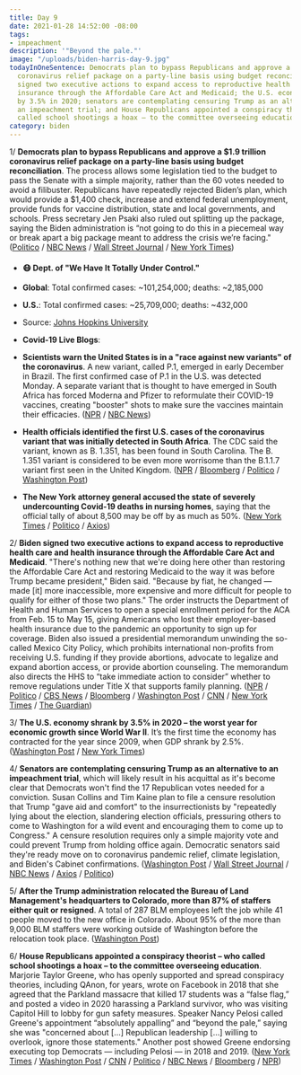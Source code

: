 ```yaml
---
title: Day 9
date: 2021-01-28 14:52:00 -08:00
tags:
- impeachment
description: '"Beyond the pale."'
image: "/uploads/biden-harris-day-9.jpg"
todayInOneSentence: Democrats plan to bypass Republicans and approve a $1.9 trillion
  coronavirus relief package on a party-line basis using budget reconciliation; Biden
  signed two executive actions to expand access to reproductive health care and health
  insurance through the Affordable Care Act and Medicaid; the U.S. economy shrank
  by 3.5% in 2020; senators are contemplating censuring Trump as an alternative to
  an impeachment trial; and House Republicans appointed a conspiracy theorist – who
  called school shootings a hoax – to the committee overseeing education.
category: biden
---
```


1/ **Democrats plan to bypass Republicans and approve a $1.9 trillion coronavirus relief package on a party-line basis using budget reconciliation**. The process allows some legislation tied to the budget to pass the Senate with a simple majority, rather than the 60 votes needed to avoid a filibuster. Republicans have repeatedly rejected Biden’s plan, which would provide a $1,400 check, increase and extend federal unemployment, provide funds for vaccine distribution, state and local governments, and schools. Press secretary Jen Psaki also ruled out splitting up the package, saying the Biden administration is “not going to do this in a piecemeal way or break apart a big package meant to address the crisis we’re facing." ([Politico](https://www.politico.com/news/2021/01/28/senate-democrats-coronavirus-relief-next-week-463452) / [NBC News](https://www.nbcnews.com/politics/congress/democrats-prepare-go-it-alone-covid-relief-if-republicans-don-n1256021) / [Wall Street Journal](https://www.wsj.com/articles/white-house-not-planning-to-split-1-9-trillion-covid-19-package-in-two-11611840408) / [New York Times](https://www.nytimes.com/live/2021/01/28/us/biden-trump-impeachment/democrats-could-use-budget-reconciliation-to-speed-up-bidens-pandemic-stimulus-bill))

* #### 😷 Dept. of "We Have It Totally Under Control."

* **Global**: Total confirmed cases: \~101,254,000; deaths: \~2,185,000

* **U.S.**: Total confirmed cases: \~25,709,000; deaths: \~432,000

* Source: [Johns Hopkins University](https://coronavirus.jhu.edu/map.html)

* **Covid-19 Live Blogs**:

* **Scientists warn the United States is in a "race against new variants" of the coronavirus**. A new variant, called P.1, emerged in early December in Brazil. The first confirmed case of P.1 in the U.S. was detected Monday. A separate variant that is thought to have emerged in South Africa has forced Moderna and Pfizer to reformulate their COVID-19 vaccines, creating "booster" shots to make sure the vaccines maintain their efficacies. ([NPR](https://www.npr.org/sections/goatsandsoda/2021/01/27/961108577/why-scientists-are-very-worried-about-the-variant-from-brazil) / [NBC News](https://www.nbcnews.com/science/science-news/u-s-race-against-time-new-coronavirus-variants-scientists-warn-n1255963))

* **Health officials identified the first U.S. cases of the coronavirus variant that was initially detected in South Africa**. The CDC said the variant, known as B. 1.351, has been found in South Carolina. The B. 1.351 variant is considered to be even more worrisome than the B.1.1.7 variant first seen in the United Kingdom. ([NPR](https://www.npr.org/sections/coronavirus-live-updates/2021/01/28/961609976/south-carolina-reports-1st-known-u-s-cases-of-variant-from-south-africa) / [Bloomberg](https://www.bloomberg.com/news/articles/2021-01-28/south-african-covid-variant-detected-for-the-first-time-in-u-s?sref=MIBMEEoj) / [Politico](https://www.politico.com/news/2021/01/28/south-africa-covid-variant-united-states-463485) / [Washington Post](https://www.washingtonpost.com/health/2021/01/28/south-africa-variant-south-carolina/))

* **The New York attorney general accused the state of severely undercounting Covid-19 deaths in nursing homes**, saying that the official tally of about 8,500 may be off by as much as 50%. ([New York Times](https://www.nytimes.com/2021/01/28/nyregion/nursing-home-deaths-cuomo.html) / [Politico](https://www.politico.com/states/new-york/city-hall/story/2021/01/28/new-york-undercounted-nursing-home-deaths-by-as-much-50-percent-report-finds-1360742) / [Axios](https://www.axios.com/new-york-undercounted-nursing-home-deaths-4758b7b9-d9ed-4aa0-9596-5445efcc6bcb.html))

2/ **Biden signed two executive actions to expand access to reproductive health care and health insurance through the Affordable Care Act and Medicaid**. "There's nothing new that we're doing here other than restoring the Affordable Care Act and restoring Medicaid to the way it was before Trump became president," Biden said. "Because by fiat, he changed — made \[it\] more inaccessible, more expensive and more difficult for people to qualify for either of those two plans." The order instructs the Department of Health and Human Services to open a special enrollment period for the ACA from Feb. 15 to May 15, giving Americans who lost their employer-based health insurance due to the pandemic an opportunity to sign up for coverage. Biden also issued a presidential memorandum unwinding the so-called Mexico City Policy, which prohibits international non-profits from receiving U.S. funding if they provide abortions, advocate to legalize and expand abortion access, or provide abortion counseling. The memorandum also directs the HHS to “take immediate action to consider” whether to remove regulations under Title X that supports family planning. ([NPR](https://www.npr.org/sections/president-biden-takes-office/2021/01/28/961441733/biden-to-revoke-trump-abortion-policy-expand-obamacare-with-new-executive-orders) / [Politico](https://www.politico.com/news/2021/01/28/biden-trump-anti-abortion-rules-463347) / [CBS News](https://www.cbsnews.com/news/biden-health-care-abortion-executive-orders/) / [Bloomberg](https://www.bloomberg.com/news/articles/2021-01-28/biden-plans-to-open-obamacare-for-pandemic-stricken-americans?sref=MIBMEEoj) / [Washington Post](https://www.washingtonpost.com/health/biden-to-reopen-federal-aca-insurance-marketplaces-for-three-months/2021/01/27/fc54ea22-6117-11eb-afbe-9a11a127d146_story.html) / [CNN](https://www.cnn.com/2021/01/28/politics/biden-executive-orders-health-care-aca-medicaid/index.html) / [New York Times](https://www.nytimes.com/live/2021/01/28/world/covid-19-coronavirus/biden-signs-orders-aimed-at-expanding-health-care-access-including-abortion-and-opening-obamacare-enrollment) / [The Guardian](https://www.theguardian.com/us-news/2021/jan/28/obamacare-aca-markets-reopening-biden-coverage))

3/ **The U.S. economy shrank by 3.5% in 2020 – the worst year for economic growth since World War II**. It’s the first time the economy has contracted for the year since 2009, when GDP shrank by 2.5%. ([Washington Post](https://www.washingtonpost.com/business/2021/01/28/gdp-2020-economy-recession/) / [New York Times](https://www.nytimes.com/2021/01/28/business/gdp-report-2020.html))

4/ **Senators are contemplating censuring Trump as an alternative to an impeachment trial**, which will likely result in his acquittal as it's become clear that Democrats won't find the 17 Republican votes needed for a conviction. Susan Collins and Tim Kaine plan to file a censure resolution that Trump "gave aid and comfort" to the insurrectionists by "repeatedly lying about the election, slandering election officials, pressuring others to come to Washington for a wild event and encouraging them to come up to Congress." A censure resolution requires only a simple majority vote and could prevent Trump from holding office again. Democratic senators said they're ready move on to coronavirus pandemic relief, climate legislation, and Biden's Cabinet confirmations. ([Washington Post](https://www.washingtonpost.com/politics/democrats-consider-impeachment-alternatives-censure/2021/01/27/fdfd9b6c-60bd-11eb-afbe-9a11a127d146_story.html) / [Wall Street Journal](https://www.wsj.com/articles/some-senatorspush-censure-as-alternative-to-trump-trial-11611788180) / [NBC News](https://www.nbcnews.com/politics/congress/senators-consider-censure-alternative-impeachment-trial-view-likely-trump-acquittal-n1256016) / [Axios](https://www.axios.com/trump-censure-kaine-collins-senate-impeachment-9a67a569-0526-45b7-9bfb-67b8d17f901b.html) / [Politico](https://www.politico.com/news/2021/01/26/rand-paul-impeachment-462655))

5/ **After the Trump administration relocated the Bureau of Land Management's headquarters to Colorado, more than 87% of staffers either quit or resigned**. A total of 287 BLM employees left the job while 41 people moved to the new office in Colorado. About 95% of the more than 9,000 BLM staffers were working outside of Washington before the relocation took place. ([Washington Post](https://www.washingtonpost.com/climate-environment/2021/01/28/trump-blm-reorganization/))

6/ **House Republicans appointed a conspiracy theorist – who called school shootings a hoax – to the committee overseeing education**. Marjorie Taylor Greene, who has openly supported and spread conspiracy theories, including QAnon, for years, wrote on Facebook in 2018 that she agreed that the Parkland massacre that killed 17 students was a “false flag,” and posted a video in 2020 harassing a Parkland survivor, who was visiting Capitol Hill to lobby for gun safety measures. Speaker Nancy Pelosi called Greene's appointment “absolutely appalling” and “beyond the pale,” saying she was "concerned about \[...\] Republican leadership \[...\] willing to overlook, ignore those statements." Another post showed Greene endorsing executing top Democrats — including Pelosi — in 2018 and 2019. ([New York Times](https://www.nytimes.com/2021/01/28/us/pelosi-marjorie-taylor-greene.html) / [Washington Post](https://www.washingtonpost.com/politics/2021/01/28/trump-impeachment-joe-biden-live-updates/#link-CTJEEMLYQZGUZCKK3OIHFS73UU) / [CNN](https://www.cnn.com/2021/01/28/politics/nancy-pelosi-marjorie-taylor-greene-reaction/index.html) / [Politico](https://www.politico.com/news/2021/01/28/pelosi-rips-gop-marjorie-greene-463508) / [NBC News](https://www.nbcnews.com/politics/congress/pelosi-condemns-gop-overlooking-rep-marjorie-taylor-greene-s-incendiary-n1256011) / [Bloomberg](https://www.bloomberg.com/news/articles/2021-01-28/pelosi-objects-to-taylor-greene-being-on-education-committee?sref=MIBMEEoj) / [NPR](https://www.npr.org/2021/01/28/961596260/pelosi-blasts-gop-leadership-over-rep-marjorie-taylor-greenes-remarks))